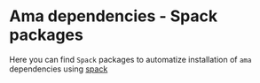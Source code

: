 # Ama dependencies - Spack packages
Here you can find `Spack` packages to automatize installation of `ama` dependencies using [spack](https://spack.readthedocs.io/en/latest/)
